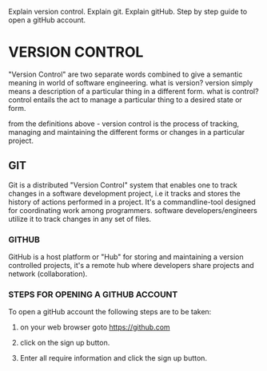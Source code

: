 
Explain version control.
Explain git.
Explain gitHub.
Step by step guide to open a gitHub account.


# VERSION CONTROL

"Version Control" are two separate words combined to give a semantic meaning in world of software engineering.
what is version? version simply means a description of a particular thing in a different form.
what is control? control entails the act to manage a particular thing to a desired state or form.

from the definitions above - version control is the process of tracking, managing and maintaining the different forms or changes in a particular project.


## GIT

Git is a distributed "Version Control" system that enables one to track changes in a software development project, i.e it tracks and stores the history of actions performed in a project.
It's a commandline-tool designed for coordinating work among programmers. software developers/engineers utilize it to track changes in any set of files.


### GITHUB

GitHub is a host platform or "Hub" for storing and maintaining a version controlled projects, it's a remote hub where developers share projects and network (collaboration).


### STEPS FOR OPENING A GITHUB ACCOUNT

To open a gitHub account the following steps are to be taken:

1. on your web browser goto https://github.com

2. click on the sign up button.

3. Enter all require information and click the sign up button.

